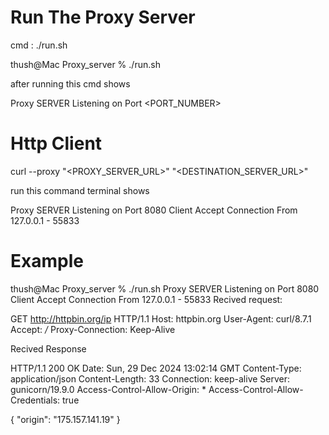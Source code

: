 # Run The Proxy Server

cmd :   ./run.sh

thush@Mac Proxy_server % ./run.sh

after running this cmd shows

Proxy SERVER Listening on Port <PORT_NUMBER>

# Http Client 

curl --proxy "<PROXY_SERVER_URL>" "<DESTINATION_SERVER_URL>"

run this command terminal shows 

Proxy SERVER Listening on Port 8080
Client Accept Connection From 127.0.0.1 - 55833

# Example

thush@Mac Proxy_server % ./run.sh
Proxy SERVER Listening on Port 8080
Client Accept Connection From 127.0.0.1 - 55833
Recived request:

GET http://httpbin.org/ip HTTP/1.1
Host: httpbin.org
User-Agent: curl/8.7.1
Accept: */*
Proxy-Connection: Keep-Alive


Recived Response 

HTTP/1.1 200 OK
Date: Sun, 29 Dec 2024 13:02:14 GMT
Content-Type: application/json
Content-Length: 33
Connection: keep-alive
Server: gunicorn/19.9.0
Access-Control-Allow-Origin: *
Access-Control-Allow-Credentials: true

{
  "origin": "175.157.141.19"
}